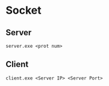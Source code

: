 # Socket
## Server
```
server.exe <prot num>
```
## Client
```
client.exe <Server IP> <Server Port>
```
